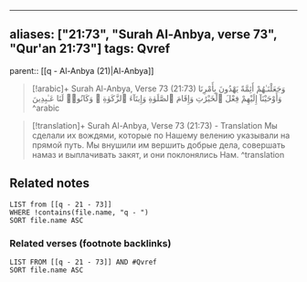 
---
aliases: ["21:73", "Surah Al-Anbya, verse 73", "Qur'an 21:73"]
tags: Qvref
---

parent:: [[q - Al-Anbya (21)|Al-Anbya]]

> [!arabic]+ Surah Al-Anbya, Verse 73 (21:73)
> <span class="quran-arabic">وَجَعَلْنَـٰهُمْ أَئِمَّةً يَهْدُونَ بِأَمْرِنَا وَأَوْحَيْنَآ إِلَيْهِمْ فِعْلَ ٱلْخَيْرَٰتِ وَإِقَامَ ٱلصَّلَوٰةِ وَإِيتَآءَ ٱلزَّكَوٰةِ ۖ وَكَانُوا۟ لَنَا عَـٰبِدِينَ</span>
^arabic

> [!translation]+ Surah Al-Anbya, Verse 73 (21:73) - Translation
> Мы сделали их вождями, которые по Нашему велению указывали на прямой путь. Мы внушили им вершить добрые дела, совершать намаз и выплачивать закят, и они поклонялись Нам.
^translation



## Related notes
```dataview
LIST from [[q - 21 - 73]]
WHERE !contains(file.name, "q - ")
SORT file.name ASC
```

### Related verses (footnote backlinks)
```dataview
LIST FROM [[q - 21 - 73]] AND #Qvref
SORT file.name ASC
```

